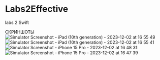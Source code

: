# Labs2Effective
labs 2 Swift

СКРИНШОТЫ
![Simulator Screenshot - iPad (10th generation) - 2023-12-02 at 16 55 49](https://github.com/UlquiorraCif/Labs2Effective/assets/93728068/4c84d277-ccdc-4bfd-883a-c51a7af4934c)
![Simulator Screenshot - iPad (10th generation) - 2023-12-02 at 16 55 41](https://github.com/UlquiorraCif/Labs2Effective/assets/93728068/4191bc36-c585-4b30-b7be-7a3f4a0e0f30)
![Simulator Screenshot - iPhone 15 Pro - 2023-12-02 at 16 48 31](https://github.com/UlquiorraCif/Labs2Effective/assets/93728068/5b49f700-0df8-4e07-afa6-b70f5ab0ff69)
![Simulator Screenshot - iPhone 15 Pro - 2023-12-02 at 16 47 39](https://github.com/UlquiorraCif/Labs2Effective/assets/93728068/b0f08e20-675e-46c0-834a-f4298dd669a2)
